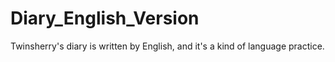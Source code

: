 # Diary_English_Version
Twinsherry's diary is written by English, and it's a kind of language practice.
